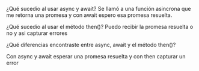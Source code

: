 ¿Qué sucedio al usar async y await?
Se llamó a una función asincrona que me retorna una promesa y con await espero esa promesa resuelta.

¿Qué sucedio al usar el método then()?
Puedo recibir la promesa resuelta o no y asi capturar errores

¿Qué diferencias encontraste entre async, await y el método then()?

Con async y await esperar una promesa resuelta y con then capturar un error